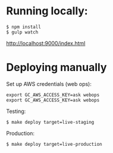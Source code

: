 # Running locally:

```
$ npm install
$ gulp watch
```

[http://localhost:9000/index.html](http://localhost:9000/index.html)

# Deploying manually

Set up AWS credentials (web ops):
```
export GC_AWS_ACCESS_KEY=ask webops
export GC_AWS_ACCESS_KEY=ask webops
```

Testing:
```
$ make deploy target=live-staging
```

Production:
```
$ make deploy target=live-production
```
